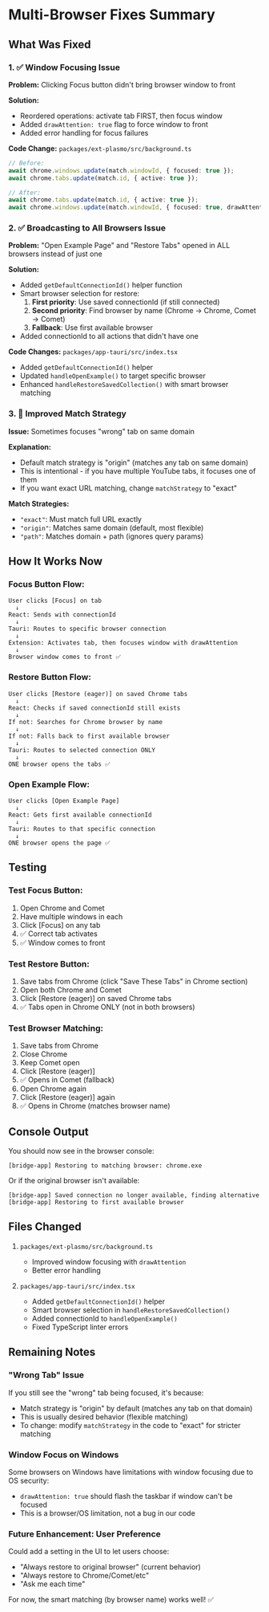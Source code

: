 # Multi-Browser Fixes Summary

## What Was Fixed

### 1. ✅ Window Focusing Issue

**Problem:** Clicking Focus button didn't bring browser window to front

**Solution:**
- Reordered operations: activate tab FIRST, then focus window
- Added `drawAttention: true` flag to force window to front
- Added error handling for focus failures

**Code Change:** `packages/ext-plasmo/src/background.ts`
```typescript
// Before:
await chrome.windows.update(match.windowId, { focused: true });
await chrome.tabs.update(match.id, { active: true });

// After:
await chrome.tabs.update(match.id, { active: true });
await chrome.windows.update(match.windowId, { focused: true, drawAttention: true });
```

### 2. ✅ Broadcasting to All Browsers Issue

**Problem:** "Open Example Page" and "Restore Tabs" opened in ALL browsers instead of just one

**Solution:**
- Added `getDefaultConnectionId()` helper function
- Smart browser selection for restore:
  1. **First priority**: Use saved connectionId (if still connected)
  2. **Second priority**: Find browser by name (Chrome → Chrome, Comet → Comet)
  3. **Fallback**: Use first available browser
- Added connectionId to all actions that didn't have one

**Code Changes:** `packages/app-tauri/src/index.tsx`
- Added `getDefaultConnectionId()` helper
- Updated `handleOpenExample()` to target specific browser
- Enhanced `handleRestoreSavedCollection()` with smart browser matching

### 3. 🎯 Improved Match Strategy

**Issue:** Sometimes focuses "wrong" tab on same domain

**Explanation:**
- Default match strategy is "origin" (matches any tab on same domain)
- This is intentional - if you have multiple YouTube tabs, it focuses one of them
- If you want exact URL matching, change `matchStrategy` to "exact"

**Match Strategies:**
- `"exact"`: Must match full URL exactly
- `"origin"`: Matches same domain (default, most flexible)
- `"path"`: Matches domain + path (ignores query params)

## How It Works Now

### Focus Button Flow:

```
User clicks [Focus] on tab
  ↓
React: Sends with connectionId
  ↓
Tauri: Routes to specific browser connection
  ↓
Extension: Activates tab, then focuses window with drawAttention
  ↓
Browser window comes to front ✅
```

### Restore Button Flow:

```
User clicks [Restore (eager)] on saved Chrome tabs
  ↓
React: Checks if saved connectionId still exists
  ↓
If not: Searches for Chrome browser by name
  ↓
If not: Falls back to first available browser
  ↓
Tauri: Routes to selected connection ONLY
  ↓
ONE browser opens the tabs ✅
```

### Open Example Flow:

```
User clicks [Open Example Page]
  ↓
React: Gets first available connectionId
  ↓
Tauri: Routes to that specific connection
  ↓
ONE browser opens the page ✅
```

## Testing

### Test Focus Button:
1. Open Chrome and Comet
2. Have multiple windows in each
3. Click [Focus] on any tab
4. ✅ Correct tab activates
5. ✅ Window comes to front

### Test Restore Button:
1. Save tabs from Chrome (click "Save These Tabs" in Chrome section)
2. Open both Chrome and Comet
3. Click [Restore (eager)] on saved Chrome tabs
4. ✅ Tabs open in Chrome ONLY (not in both browsers)

### Test Browser Matching:
1. Save tabs from Chrome
2. Close Chrome
3. Keep Comet open
4. Click [Restore (eager)]
5. ✅ Opens in Comet (fallback)
6. Open Chrome again
7. Click [Restore (eager)] again
8. ✅ Opens in Chrome (matches browser name)

## Console Output

You should now see in the browser console:

```
[bridge-app] Restoring to matching browser: chrome.exe
```

Or if the original browser isn't available:

```
[bridge-app] Saved connection no longer available, finding alternative
[bridge-app] Restoring to first available browser
```

## Files Changed

1. `packages/ext-plasmo/src/background.ts`
   - Improved window focusing with `drawAttention`
   - Better error handling

2. `packages/app-tauri/src/index.tsx`
   - Added `getDefaultConnectionId()` helper
   - Smart browser selection in `handleRestoreSavedCollection()`
   - Added connectionId to `handleOpenExample()`
   - Fixed TypeScript linter errors

## Remaining Notes

### "Wrong Tab" Issue
If you still see the "wrong" tab being focused, it's because:
- Match strategy is "origin" by default (matches any tab on that domain)
- This is usually desired behavior (flexible matching)
- To change: modify `matchStrategy` in the code to "exact" for stricter matching

### Window Focus on Windows
Some browsers on Windows have limitations with window focusing due to OS security:
- `drawAttention: true` should flash the taskbar if window can't be focused
- This is a browser/OS limitation, not a bug in our code

### Future Enhancement: User Preference
Could add a setting in the UI to let users choose:
- "Always restore to original browser" (current behavior)
- "Always restore to Chrome/Comet/etc"
- "Ask me each time"

For now, the smart matching (by browser name) works well! ✅


